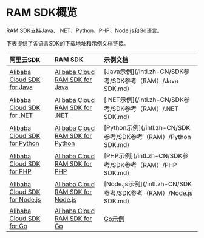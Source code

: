 # RAM SDK概览

RAM SDK支持Java、.NET、Python、PHP、Node.js和Go语言。

下表提供了各语言SDK的下载地址和示例文档链接。

|阿里云SDK|RAM SDK|示例文档|
|:-----|:------|:---|
|[Alibaba Cloud SDK for Java](https://mvnrepository.com/artifact/com.aliyun/aliyun-java-sdk-core)|[Alibaba Cloud RAM SDK for Java](https://mvnrepository.com/artifact/com.aliyun/aliyun-java-sdk-ram)|[Java示例](/intl.zh-CN/SDK参考/SDK参考（RAM）/Java SDK.md)|
|[Alibaba Cloud SDK for .NET](https://github.com/aliyun/aliyun-openapi-net-sdk/tree/master/aliyun-net-sdk-core)|[Alibaba Cloud RAM SDK for .NET](https://github.com/aliyun/aliyun-openapi-net-sdk/tree/master/aliyun-net-sdk-ram)|[.NET示例](/intl.zh-CN/SDK参考/SDK参考（RAM）/.NET SDK.md)|
|[Alibaba Cloud SDK for Python](https://pypi.python.org/pypi/aliyun-python-sdk-core)|[Alibaba Cloud RAM SDK for Python](https://pypi.python.org/pypi/aliyun-python-sdk-ram)|[Python示例](/intl.zh-CN/SDK参考/SDK参考（RAM）/Python SDK.md)|
|[Alibaba Cloud SDK for PHP](https://github.com/aliyun/openapi-sdk-php)|[Alibaba Cloud RAM SDK for PHP](https://github.com/aliyun/openapi-sdk-php/tree/master/src/Ram)|[PHP示例](/intl.zh-CN/SDK参考/SDK参考（RAM）/PHP SDK.md)|
|[Alibaba Cloud SDK for Node.js](https://www.npmjs.com/package/@alicloud/pop-core)|[Alibaba Cloud RAM SDK for Node.js](https://www.npmjs.com/package/@alicloud/ram-2015-05-01)|[Node.js示例](/intl.zh-CN/SDK参考/SDK参考（RAM）/Node.js SDK.md)|
|[Alibaba Cloud SDK for Go](https://github.com/aliyun/alibaba-cloud-sdk-go)|[Alibaba Cloud RAM SDK for Go](https://github.com/aliyun/alibaba-cloud-sdk-go/tree/master/services/ram)|[Go示例]()|

